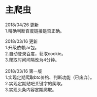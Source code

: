 # 主爬虫
2018/04/26 更新 <br />
1.精确判断百度链接是否正确。<br />

2018/03/16 更新 <br />
1.升级依赖jar包。<br />
2.自动登录百度，获取cookie。<br />
3.爬取时间间隔改为4分钟。<br />
<br />
2018/03/16 第一版 <br />
1.实现定期爬取btc价格、判断功能（已废弃）。<br />
2.实现定期贴吧关键字的爬取。<br />
3.实现头条内容定期爬取。<br />